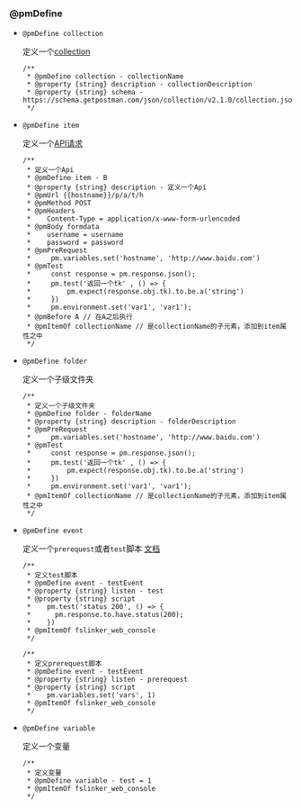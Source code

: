### @pmDefine

* `@pmDefine collection`

	定义一个[collection](https://learning.getpostman.com/docs/postman/collections/intro_to_collections/)

	```
	/**
	 * @pmDefine collection - collectionName
	 * @property {string} description - collectionDescription
	 * @property {string} schema - https://schema.getpostman.com/json/collection/v2.1.0/collection.json
	 */
	```
* `@pmDefine item`

	定义一个[API请求](https://learning.getpostman.com/docs/postman/sending_api_requests/requests/)
	
	```
	/**
	 * 定义一个Api
	 * @pmDefine item - B
	 * @property {string} description - 定义一个Api
	 * @pmUrl {{hostname}}/p/a/t/h
	 * @pmMethod POST
	 * @pmHeaders
	 *    Content-Type = application/x-www-form-urlencoded
	 * @pmBody formdata
	 *    username = username
	 *    password = password
	 * @pmPreRequest
	 *     pm.variables.set('hostname', 'http://www.baidu.com')
	 * @pmTest
	 *     const response = pm.response.json();
	 *     pm.test('返回一个tk' , () => {
	 *	       pm.expect(response.obj.tk).to.be.a('string')
	 *     })
	 *     pm.environment.set('var1', 'var1');
	 * @pmBefore A // 在A之后执行
	 * @pmItemOf collectionName // 是collectionName的子元素，添加到item属性之中
	 */
	```
* `@pmDefine folder`

	定义一个子级文件夹
	```
	/**
	 * 定义一个子级文件夹
	 * @pmDefine folder - folderName
	 * @property {string} description - folderDescription
	 * @pmPreRequest
	 *     pm.variables.set('hostname', 'http://www.baidu.com')
	 * @pmTest
	 *     const response = pm.response.json();
	 *     pm.test('返回一个tk' , () => {
	 *	       pm.expect(response.obj.tk).to.be.a('string')
	 *     })
	 *     pm.environment.set('var1', 'var1');
	 * @pmItemOf collectionName // 是collectionName的子元素，添加到item属性之中
	 */
	```
* `@pmDefine event`

	定义一个`prerequest`或者`test`脚本 [文档](https://learning.getpostman.com/docs/postman/scripts/intro_to_scripts)
	
	```
	/**
	 * 定义test脚本
	 * @pmDefine event - testEvent
	 * @property {string} listen - test
	 * @property {string} script
	 *    pm.test('status 200', () => {
	 *      pm.response.to.have.status(200);
	 * 	  })
	 * @pmItemOf fslinker_web_console
	 */
	```
	```
	/**
	 * 定义prerequest脚本
	 * @pmDefine event - testEvent
	 * @property {string} listen - prerequest
	 * @property {string} script
	 *    pm.variables.set('vars', 1)
	 * @pmItemOf fslinker_web_console
	 */
	```

* `@pmDefine variable`

	定义一个变量
	```
	/**
	 * 定义变量
	 * @pmDefine variable - test = 1
	 * @pmItemOf fslinker_web_console
	 */
	```

